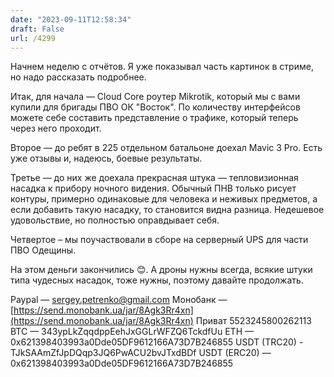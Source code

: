 ```yaml
---
date: "2023-09-11T12:58:34"
draft: False
url: /4299
---
```


Начнем неделю с отчётов. Я уже показывал часть картинок в стриме, но надо рассказать подробнее. 

Итак, для начала — Cloud Core роутер Mikrotik, который мы с вами купили для бригады ПВО ОК "Восток". По количеству интерфейсов можете себе составить представление о трафике, который теперь через него проходит.

Второе — до ребят в 225 отдельном батальоне доехал Mavic 3 Pro. Есть уже отзывы и, надеюсь, боевые результаты.

Третье — до них же доехала прекрасная штука — тепловизионная насадка к прибору ночного видения. Обычный ПНВ только рисует контуры, примерно одинаковые для человека и неживых предметов, а если добавить такую насадку, то становится видна разница. Недешевое удовольствие, но полностью оправдывает себя.

Четвертое – мы поучаствовали в сборе на серверный UPS для части ПВО Одещины. 

На этом деньги закончились 😊. А дроны нужны всегда, всякие штуки типа чудесных насадок, тоже нужны, поэтому давайте продолжать.

Paypal — sergey.petrenko@gmail.com
Монобанк — [https://send.monobank.ua/jar/8Agk3Rr4xn](https://send.monobank.ua/jar/8Agk3Rr4xn)
Приват 5523245800262113
BTC — 343ypLkZqqdppEehJxGGLrWFZQ6TckdfUu
ETH — 0x621398403993a0Dde05DF9612166A73D7B246855
USDT (TRC20) - TJkSAAmZfJpDQqp3JQ6PwACU2bvJTxdBDf
USDT (ERC20) — 0x621398403993a0Dde05DF9612166A73D7B246855

